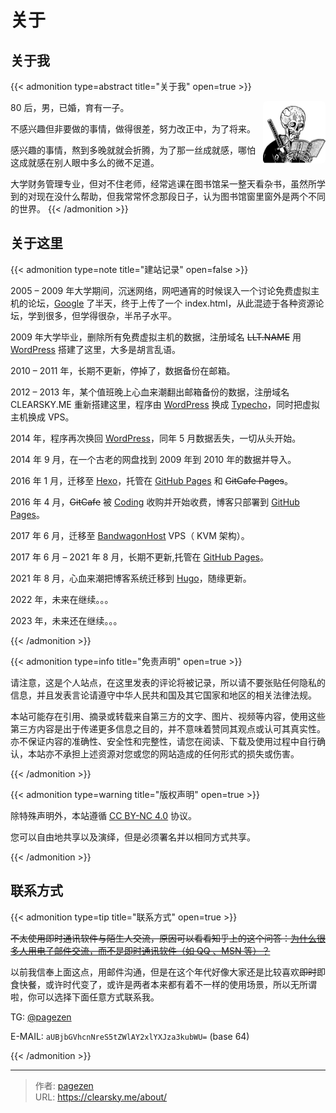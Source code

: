 # 关于


## 关于我

{{< admonition type=abstract title="关于我" open=true >}}

<img src='/avatar.jpg' align='right' style=' width:100px;height:100px;border-radius:6px;'/>

80 后，男，已婚，育有一子。

不感兴趣但非要做的事情，做得很差，努力改正中，为了将来。

感兴趣的事情，熬到多晚就就会折腾，为了那一丝成就感，哪怕这成就感在别人眼中多么的微不足道。

大学财务管理专业，但对不住老师，经常逃课在图书馆呆一整天看杂书，虽然所学到的对现在没什么帮助，但我常常怀念那段日子，认为图书馆窗里窗外是两个不同的世界。
{{< /admonition >}}

## 关于这里

{{< admonition type=note title="建站记录" open=false >}}

2005 – 2009 年大学期间，沉迷网络，网吧通宵的时候误入一个讨论免费虚拟主机的论坛，[Google](https://google.com) 了半天，终于上传了一个 index.html，从此混迹于各种资源论坛，学到很多，但学得很杂，半吊子水平。

2009 年大学毕业，删除所有免费虚拟主机的数据，注册域名 ~~LLT.NAME~~ 用 [WordPress](https://wordpress.com/) 搭建了这里，大多是胡言乱语。

2010 – 2011 年，长期不更新，停掉了，数据备份在邮箱。

2012 – 2013 年，某个值班晚上心血来潮翻出邮箱备份的数据，注册域名 CLEARSKY.ME 重新搭建这里，程序由 [WordPress](https://wordpress.com/) 换成 [Typecho](https://typecho.org/)，同时把虚拟主机换成 VPS。

2014 年，程序再次换回 [WordPress](https://wordpress.com/)，同年 5 月数据丢失，一切从头开始。

2014 年 9 月，在一个古老的网盘找到 2009 年到 2010 年的数据并导入。

2016 年 1 月，迁移至 [Hexo](https://hexo.io/)，托管在 [GitHub Pages](https://pages.github.com/) 和 ~~GitCafe Pages~~。

2016 年 4 月，~~GitCafe~~ 被 [Coding](https://coding.net/) 收购并开始收费，博客只部署到 [GitHub Pages](https://pages.github.com/)。

2017 年 6 月，迁移至 [BandwagonHost](https://bandwagonhost.com/) VPS（ KVM 架构）。

2017 年 6 月 – 2021 年 8 月，长期不更新,托管在 [GitHub Pages](https://pages.github.com/)。

2021 年 8 月，心血来潮把博客系统迁移到 [Hugo](https://gohugo.io/)，随缘更新。

2022 年，未来在继续。。。

2023 年，未来还在继续。。。

{{< /admonition >}}

{{< admonition type=info title="免责声明" open=true >}}

请注意，这是个人站点，在这里发表的评论将被记录，所以请不要张贴任何隐私的信息，并且发表言论请遵守中华人民共和国及其它国家和地区的相关法律法规。

本站可能存在引用、摘录或转载来自第三方的文字、图片、视频等内容，使用这些第三方内容是出于传递更多信息之目的，并不意味着赞同其观点或认可其真实性。亦不保证内容的准确性、安全性和完整性，请您在阅读、下载及使用过程中自行确认，本站亦不承担上述资源对您或您的网站造成的任何形式的损失或伤害。

{{< /admonition >}}

{{< admonition type=warning title="版权声明" open=true >}}

除特殊声明外，本站遵循 [CC BY-NC 4.0](https://creativecommons.org/licenses/by-nc/4.0/) 协议。

您可以自由地共享以及演绎，但是必须署名并以相同方式共享。

{{< /admonition >}}

## 联系方式

{{< admonition type=tip title="联系方式" open=true >}}

~~不太使用即时通讯软件与陌生人交流，原因可以看看知乎上的这个问答：[为什么很多人用电子邮件交流，而不是即时通讯软件（如 QQ 、MSN 等）？](https://www.zhihu.com/question/20409003)~~

以前我信奉上面这点，用邮件沟通，但是在这个年代好像大家还是比较喜欢~~即时~~即食快餐，或许时代变了，或许是两者本来都有着不一样的使用场景，所以无所谓啦，你可以选择下面任意方式联系我。

TG: [@pagezen](https://t.me/pagezen)

E-MAIL: `aUBjbGVhcnNreS5tZWlAY2xlYXJza3kubWU=` (base 64)

{{< /admonition >}}


---

> 作者: [pagezen](http://clearsky.me/)  
> URL: https://clearsky.me/about/  

